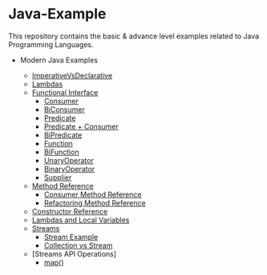# Java-Example
This repository contains the basic &amp; advance level examples related to Java Programming Languages.

* Modern Java Examples

  * [ImperativeVsDeclarative](Modern-Java-Examples/src/com/learn/imperativevsdeclarative)
  * [Lambdas](Modern-Java-Examples/src/com/learn/lambdas)
  * [Functional Interface](Modern-Java-Examples/src/com/learn/functionalInterfaces)
    * [Consumer](Modern-Java-Examples/src/com/learn/functionalInterfaces/ConsumerExample.java)
    * [BiConsumer](Modern-Java-Examples/src/com/learn/functionalInterfaces/BiConsumerExample.java)
    * [Predicate](Modern-Java-Examples/src/com/learn/functionalInterfaces/PredicateExample.java)
    * [Predicate + Consumer](Modern-Java-Examples/src/com/learn/functionalInterfaces/PredicateAndConsumerExample.java)
    * [BiPredicate](Modern-Java-Examples/src/com/learn/functionalInterfaces/BiPredicateExample.java)
    * [Function](Modern-Java-Examples/src/com/learn/functionalInterfaces/FunctionExample.java)
    * [BiFunction](Modern-Java-Examples/src/com/learn/functionalInterfaces/BiFunctionExample.java)
    * [UnaryOperator](Modern-Java-Examples/src/com/learn/functionalInterfaces/UnaryOperatorExample.java)
    * [BinaryOperator](Modern-Java-Examples/src/com/learn/functionalInterfaces/BinaryOperatorExample.java)
    * [Supplier](Modern-Java-Examples/src/com/learn/functionalInterfaces/SupplierExample.java)
  * [Method Reference](Modern-Java-Examples/src/com/learn/methodreference/FunctionMethodReferenceExample.java)
    * [Consumer Method Reference](Modern-Java-Examples/src/com/learn/methodreference/ConsumerMethodReferenceExample.java)
    * [Refactoring Method Reference](Modern-Java-Examples/src/com/learn/methodreference/RefactorMethodReferenceExample.java)
  * [Constructor Reference](Modern-Java-Examples/src/com/learn/constructorreference/ConstructorReferenceExample.java)
  * [Lambdas and Local Variables](Modern-Java-Examples/src/com/learn/lambdas/LambdaVariable1.java)
  * [Streams](Modern-Java-Examples/src/com/learn/streams)
    * [Stream Example](Modern-Java-Examples/src/com/learn/streams/StreamsExample.java)
    * [Collection vs Stream](Modern-Java-Examples/src/com/learn/streams/CollectionVsStream.java)
  * [Streams API Operations]
    * [map()](Modern-Java-Examples/src/com/learn/streams/StreamsMapExample.java)





































